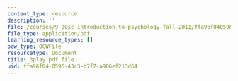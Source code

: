 ```yaml
---
content_type: resource
description: ''
file: /courses/9-00sc-introduction-to-psychology-fall-2011/ffa96f84059643c3b7f7a906ef213d64_gRe7dy2HSTg.pdf
file_type: application/pdf
learning_resource_types: []
ocw_type: OCWFile
resourcetype: Document
title: 3play pdf file
uid: ffa96f84-0596-43c3-b7f7-a906ef213d64
---
```

